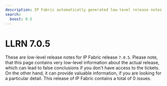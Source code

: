 ```yaml
---
description: IP Fabric automatically generated low-level release notes for version 7.0.5.
search:
  boost: 0.5
---
```


# LLRN 7.0.5

These are low-level release notes for IP Fabric release `7.0.5`. Please note, that this page contains very low-level information about the actual release, which can lead to false conclusions if you don't have access to the tickets. On the other hand, it can provide valuable information, if you are looking for a particular detail. This release of IP Fabric contains a total of 0 issues.
